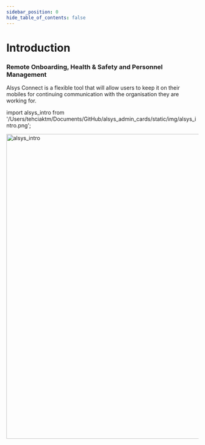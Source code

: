 ```yaml
---
sidebar_position: 0
hide_table_of_contents: false
---
```


# Introduction

<h3>Remote Onboarding, Health & Safety and Personnel Management</h3>

Alsys Connect is a flexible tool that will allow users to keep it on their mobiles for continuing communication with the organisation they are working for.

import alsys_intro from '/Users/tehciaktm/Documents/GitHub/alsys_admin_cards/static/img/alsys_intro.png';

<img src={alsys_intro} alt="alsys_intro" width="800"/>


